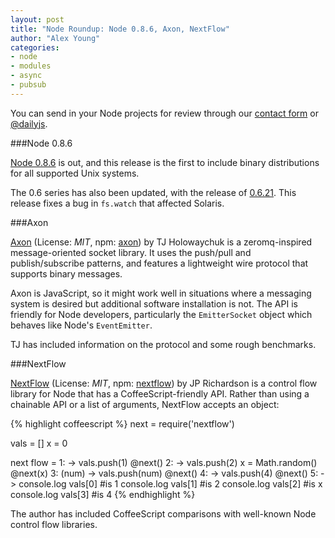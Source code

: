 ```yaml
---
layout: post
title: "Node Roundup: Node 0.8.6, Axon, NextFlow"
author: "Alex Young"
categories: 
- node
- modules
- async
- pubsub
---
```


<div class="intro">
You can send in your Node projects for review through our <a href="/contact.html">contact form</a> or <a href="http://twitter.com/dailyjs">@dailyjs</a>.
</div>

###Node 0.8.6

[Node 0.8.6](http://blog.nodejs.org/2012/08/07/node-v0-8-6-stable/) is out, and this release is the first to include binary distributions for all supported Unix systems.

The 0.6 series has also been updated, with the release of [0.6.21](http://blog.nodejs.org/2012/08/03/node-v0-6-21-maintenance/).  This release fixes a bug in `fs.watch` that affected Solaris.

###Axon

[Axon](https://github.com/visionmedia/axon) (License: _MIT_, npm: [axon](https://npmjs.org/package/axon)) by TJ Holowaychuk is a zeromq-inspired message-oriented socket library.  It uses the push/pull and publish/subscribe patterns, and features a lightweight wire protocol that supports binary messages.

Axon is JavaScript, so it might work well in situations where a messaging system is desired but additional software installation is not.  The API is friendly for Node developers, particularly the `EmitterSocket` object which behaves like Node's `EventEmitter`.

TJ has included information on the protocol and some rough benchmarks.

###NextFlow

[NextFlow](https://github.com/jprichardson/node-nextflow) (License: _MIT_, npm: [nextflow](https://npmjs.org/package/nextflow)) by JP Richardson is a control flow library for Node that has a CoffeeScript-friendly API.  Rather than using a chainable API or a list of arguments, NextFlow accepts an object:

{% highlight coffeescript %}
next = require('nextflow')

vals = []
x = 0

next flow =
  1: ->
    vals.push(1)
    @next()
  2: ->
    vals.push(2)
    x = Math.random()
    @next(x)
  3: (num) ->
    vals.push(num)
    @next()
  4: ->
    vals.push(4)
    @next()
  5: ->
    console.log vals[0] #is 1
    console.log vals[1] #is 2
    console.log vals[2] #is x
    console.log vals[3] #is 4
{% endhighlight %}

The author has included CoffeeScript comparisons with well-known Node control flow libraries.
